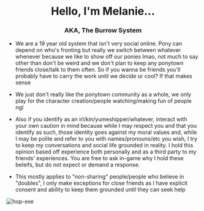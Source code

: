 <h1 align="center">Hello, I'm Melanie...</h1>
<h3 align="center">AKA, The Burrow System</h3>

- We are a 19 year old system that isn't very social online. Pony can depend on who's fronting but really we switch between whatever whenever because we like to show off our ponies lmao, not much to say other than don't be weird and we don't plan to keep any ponytown friends close/talk to them often. So if you wanna be friends you'll probably have to carry the work until we decide ur cool? If that makes sense
- We just don't really like the ponytown community as a whole, we only play for the character creation/people watching/making fun of people ngl

- Also if you identify as an irl/kin/yumeshipper/whatever, interact with your own caution in mind because while I may respect you and that you identify as such, those identity goes against my moral values and, while I may be polite and refer to you with names/pronouns/etc you wish, I try to keep my conversations and social life grounded in reality. I hold this opinion based off experience both personally and as a third party to my friends' experiences. You are free to ask in-game why I hold these beleifs, but do not expect or demand a response.
- This mostly applies to "non-sharing" people/people who believe in "doubles", I only make exceptions for close friends as I have explicit consent and ability to keep them grounded until they can seek help

<p align="left"> <img src="https://komarev.com/ghpvc/?username=hop-exe&label=Profile%20views&color=0e75b6&style=flat" alt="hop-exe" /> </p>

